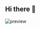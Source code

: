 ## Hi there 👋

<!--
**omarfarahatt/omarfarahatt** is a ✨ _special_ ✨ repository because its `README.md` (this file) appears on your GitHub profile.

Here are some ideas to get you started:

- 🔭 I’m currently working on ...
- 🌱 I’m currently learning ...
- 👯 I’m looking to collaborate on ...
- 🤔 I’m looking for help with ...
- 💬 Ask me about ...
- 📫 How to reach me: ...
- 😄 Pronouns: ...
- ⚡ Fun fact: ...
-->
![preview](https://github.com/user-attachments/assets/8d2ebeb1-9568-46c2-8eaa-6f0916162ef3)

